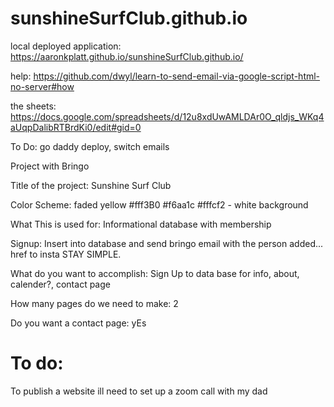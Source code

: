 # sunshineSurfClub.github.io
local deployed application: https://aaronkplatt.github.io/sunshineSurfClub.github.io/

help: https://github.com/dwyl/learn-to-send-email-via-google-script-html-no-server#how

the sheets:
https://docs.google.com/spreadsheets/d/12u8xdUwAMLDAr0O_qldjs_WKq4aUqpDalibRTBrdKi0/edit#gid=0



To Do:
go daddy deploy,
switch emails

Project with Bringo

Title of the project: Sunshine Surf Club

Color Scheme:
faded yellow #fff3B0
#f6aa1c
#fffcf2 - white background

What This is used for: Informational database with membership

Signup: Insert into database and send bringo email with the person added...
href to insta
STAY SIMPLE.


What do you want to accomplish: Sign Up to data base for info, about, calender?, contact page

How many pages do we need to make: 2

Do you want a contact page: yEs

# To do:
To publish a website ill need to set up a zoom call with my dad
